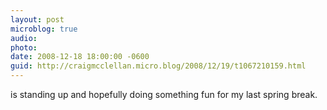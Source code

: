 ```yaml
---
layout: post
microblog: true
audio: 
photo: 
date: 2008-12-18 18:00:00 -0600
guid: http://craigmcclellan.micro.blog/2008/12/19/t1067210159.html
---
```

is standing up and hopefully doing something fun for my last spring break.
